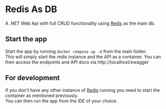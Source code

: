 # Redis As DB

A .NET Web Api with full CRUD functionality using [Redis](https://redis.io/) as the main db.

## Start the app
Start the app by running <code>docker compose up -d</code> from the main folder. <br />
This will simply start the redis instance and the API as a container. You can then access the endpoints and API docs via http://localhost/swagger

## For development
If you don't have any other instance of [Redis](https://redis.io/) running you need to start the container as mentioned previously. <br />
You can then run the app from the IDE of your choice.
